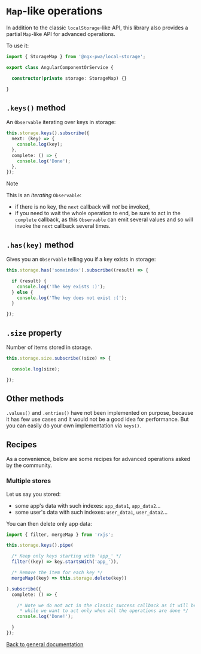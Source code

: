 # `Map`-like operations

In addition to the classic `localStorage`-like API, this library also provides a partial `Map`-like API for advanced operations.

To use it:

```typescript
import { StorageMap } from '@ngx-pwa/local-storage';

export class AngularComponentOrService {

  constructor(private storage: StorageMap) {}

}
```

## `.keys()` method

An `Observable` iterating over keys in storage:

```typescript
this.storage.keys().subscribe({
  next: (key) => {
    console.log(key);
  },
  complete: () => {
    console.log('Done');
  },
});
```

> [!NOTE]
> This is an *iterating* `Observable`:
> - if there is no key, the `next` callback will *not* be invoked,
> - if you need to wait the whole operation to end, be sure to act in the `complete` callback, as this `Observable` can emit several values and so will invoke the `next` callback several times.

## `.has(key)` method

Gives you an `Observable` telling you if a key exists in storage:

```typescript
this.storage.has('someindex').subscribe((result) => {

  if (result) {
    console.log('The key exists :)');
  } else {
    console.log('The key does not exist :(');
  }

});
```

## `.size` property

Number of items stored in storage.

```typescript
this.storage.size.subscribe((size) => {

  console.log(size);

});
```

## Other methods

`.values()` and `.entries()` have not been implemented on purpose, because it has few use cases and it would not be a good idea for performance. But you can easily do your own implementation via `keys()`. 

## Recipes

As a convenience, below are some recipes for advanced operations asked by the community.

### Multiple stores

Let us say you stored:
- some app's data with such indexes: `app_data1`, `app_data2`...
- some user's data with such indexes: `user_data1`, `user_data2`...

You can then delete only app data:

```typescript
import { filter, mergeMap } from 'rxjs';

this.storage.keys().pipe(

  /* Keep only keys starting with 'app_' */
  filter((key) => key.startsWith('app_')),

  /* Remove the item for each key */
  mergeMap((key) => this.storage.delete(key))

).subscribe({
  complete: () => {

    /* Note we do not act in the classic success callback as it will be trigerred for each key,
     * while we want to act only when all the operations are done */
    console.log('Done!');

  }
});
```

[Back to general documentation](../README.md)

